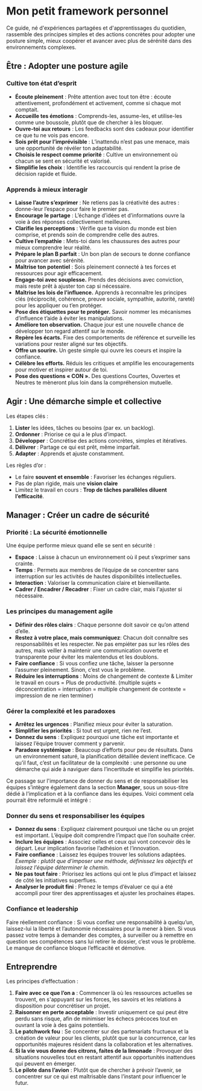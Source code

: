 # Mon petit framework personnel

Ce guide, né d'expériences partagées et d'apprentissages du quotidien, rassemble des principes simples et des actions concrètes pour adopter une posture simple, mieux coopérer et avancer avec plus de sérénité dans des environnements complexes.

## Être : Adopter une posture agile

### Cultive ton état d’esprit

* **Écoute pleinement** : Prête attention avec tout ton être : écoute attentivement, profondément et activement, comme si chaque mot comptait.
* **Accueille tes émotions** : Comprends-les, assume-les, et utilise-les comme une boussole, plutôt que de chercher à les bloquer.
* **Ouvre-toi aux retours** : Les feedbacks sont des cadeaux pour identifier ce que tu ne vois pas encore.
* **Sois prêt pour l’imprévisible** : L’inattendu n’est pas une menace, mais une opportunité de révéler ton adaptabilité.
* **Choisis le respect comme priorité** : Cultive un environnement où chacun se sent en sécurité et valorisé.
* **Simplifie les choix** : Identifie les raccourcis qui rendent la prise de décision rapide et fluide.

### Apprends à mieux interagir

* **Laisse l’autre s’exprimer** : Ne retiens pas la créativité des autres : donne-leur l’espace pour faire le premier pas.
* **Encourage le partage** : L’échange d’idées et d’informations ouvre la voie à des réponses collectivement meilleures.  
* **Clarifie les perceptions** : Vérifie que ta vision du monde est bien comprise, et prends soin de comprendre celle des autres.  
* **Cultive l’empathie** : Mets-toi dans les chaussures des autres pour mieux comprendre leur réalité.
* **Prépare le plan B parfait** :  Un bon plan de secours te donne confiance pour avancer avec sérénité.  
* **Maîtrise ton potentiel** : Sois pleinement connecté à tes forces et ressources pour agir efficacement.  
* **Engage-toi avec souplesse.** Prends des décisions avec conviction, mais reste prêt à ajuster ton cap si nécessaire.  
* **Maîtrise les lois de l’influence.** Apprends à reconnaître les principes clés (réciprocité, cohérence, preuve sociale, sympathie, autorité, rareté) pour les appliquer ou t’en protéger.  
* **Pose des étiquettes pour te protéger.** Savoir nommer les mécanismes d’influence t’aide à éviter les manipulations.  
* **Améliore ton observation.** Chaque jour est une nouvelle chance de développer ton regard attentif sur le monde.  
* **Repère les écarts.** Fixe des comportements de référence et surveille les variations pour rester aligné sur tes objectifs.  
* **Offre un sourire.** Un geste simple qui ouvre les coeurs et inspire la confiance.  
* **Célèbre les efforts.** Réduis les critiques et amplifie les encouragements pour motiver et inspirer autour de toi.  
* **Pose des questions « CON ».** Des questions Courtes, Ouvertes et Neutres te mèneront plus loin dans la compréhension mutuelle.  

## Agir : Une démarche simple et collective

Les étapes clés :

1. **Lister** les idées, tâches ou besoins (par ex. un backlog).
2. **Ordonner** : Priorise ce qui a le plus d’impact.
3. **Développer** : Concrétise des actions concrètes, simples et itératives.
4. **Délivrer** : Partage ce qui est prêt, même imparfait.
5. **Adapter** : Apprends et ajuste constamment.

Les règles d’or :

* Le faire **souvent et ensemble** : Favoriser les échanges réguliers.
* Pas de plan rigide, mais une **vision claire**
* Limitez le travail en cours : **Trop de tâches parallèles diluent l’efficacité**.

## Manager : Créer un cadre de sécurité

### Priorité : La sécurité émotionnelle

Une équipe performe mieux quand elle se sent en sécurité :

* **Espace** : Laisse à chacun un environnement où il peut s’exprimer sans crainte.
* **Temps** : Permets aux membres de l’équipe de se concentrer sans interruption sur les activités de hautes disponibilités intellectuelles.
* **Interaction** : Valoriser la communication claire et bienveillante.
* **Cadrer / Encadrer / Recadrer** : Fixer un cadre clair, mais l'ajuster si nécessaire.

### Les principes du management agile

* **Définir des rôles clairs** : Chaque personne doit savoir ce qu’on attend d’elle.
* **Restez à votre place, mais communiquez**: Chacun doit connaître ses responsabilités et les respecter. Ne pas empiéter pas sur les rôles des autres, mais veiller à maintenir une communication ouverte et transparente pour éviter les malentendus et les doublons.
* **Faire confiance** : Si vous confiez une tâche, laisser la personne l’assumer pleinement. Sinon, c’est vous le problème.
* **Réduire les interruptions** : Moins de changement de contexte & Limiter le travail en cours = Plus de productivité. (multiple sujets = déconcentration = interruption = multiple changement de contexte  = impression de ne rien terminer)

### Gérer la complexité et les paradoxes

* **Arrêtez les urgences** : Planifiez mieux pour éviter la saturation.
* **Simplifier les priorités** : Si tout est urgent, rien ne l’est.
* **Donnez du sens** : Expliquez pourquoi une tâche est importante et laissez l’équipe trouver comment y parvenir.
* **Paradoxe systémique** : Beaucoup d’efforts pour peu de résultats. Dans un environnement saturé, la planification détaillée devient inefficace. Ce qu’il faut, c’est un facilitateur de la complexité : une personne ou une démarche qui aide à naviguer dans l’incertitude et simplifie les priorités.

Ce passage sur l'importance de donner du sens et de responsabiliser les équipes s’intègre également dans la section **Manager**, sous un sous-titre dédié à l’implication et à la confiance dans les équipes. Voici comment cela pourrait être reformulé et intégré :

### Donner du sens et responsabiliser les équipes

* **Donnez du sens** : Expliquez clairement pourquoi une tâche ou un projet est important. L’équipe doit comprendre l’impact que l’on souhaite créer.
* **Inclure les équipes** : Associez celles et ceux qui vont concevoir dès le départ. Leur implication favorise l’adhésion et l’innovation.
* **Faire confiance** : Laissez les équipes trouver les solutions adaptées. *Exemple : plutôt que d’imposer une méthode, définissez les objectifs et laissez l’équipe déterminer le chemin.*
* **Ne pas tout faire** : Priorisez les actions qui ont le plus d’impact et laissez de côté les initiatives superflues.
* **Analyser le produit fini** : Prenez le temps d’évaluer ce qui a été accompli pour tirer des apprentissages et ajuster les prochaines étapes.

### Confiance et leadership

Faire réellement confiance : Si vous confiez une responsabilité à quelqu’un, laissez-lui la liberté et l’autonomie nécessaires pour la mener à bien. Si vous passez votre temps à demander des comptes, à surveiller ou à remettre en question ses compétences sans lui retirer le dossier, c’est vous le problème. Le manque de confiance bloque l’efficacité et démotive.

## Entreprendre

Les principes d’effectuation :

1. **Faire avec ce que l’on a** : Commencer là où les ressources actuelles se trouvent, en s'appuyant sur les forces, les savoirs et les relations à disposition pour concrétiser un projet.
2. **Raisonner en perte acceptable** : Investir uniquement ce qui peut être perdu sans risque, afin de minimiser les échecs précoces tout en ouvrant la voie à des gains potentiels.
3. **Le patchwork fou** : Se concentrer sur des partenariats fructueux et la création de valeur pour les clients, plutôt que sur la concurrence, car les opportunités majeures résident dans la collaboration et les alternatives.
4. **Si la vie vous donne des citrons, faites de la limonade** : Provoquer des situations nouvelles tout en restant attentif aux opportunités inattendues qui peuvent en émerger.
5. **Le pilote dans l’avion** : Plutôt que de chercher à prévoir l’avenir, se concentrer sur ce qui est maîtrisable dans l’instant pour influencer le futur.
